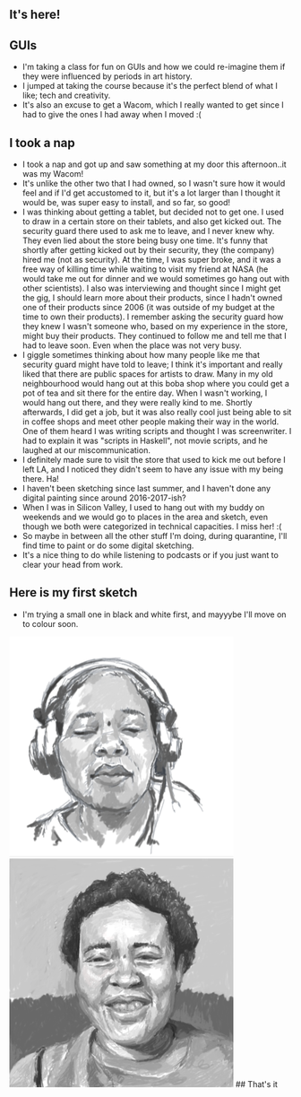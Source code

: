 ## It's here!

## GUIs
- I'm taking a class for fun on GUIs and how we could re-imagine them if they were influenced by periods in art history.
- I jumped at taking the course because it's the perfect blend of what I like; tech and creativity.
- It's also an excuse to get a Wacom, which I really wanted to get since I had to give the ones I had away when I moved :(

## I took a nap
- I took a nap and got up and saw something at my door this afternoon..it was my Wacom!
- It's unlike the other two that I had owned, so I wasn't sure how it would feel and if I'd get accustomed to it,
  but it's a lot larger than I thought it would be, was super easy to install, and so far, so good!
- I was thinking about getting a tablet, but decided not to get one. I used to draw in a certain store on their tablets,
  and also get kicked out. The security guard there used to ask me to leave, and I never knew why. They even lied about the store being busy one time.
  It's funny that shortly after getting kicked out by their security, they (the company) hired me (not as security). 
  At the time, I was super broke, and it was a free way of killing time while waiting to visit my friend at NASA (he would take
  me out for dinner and we would sometimes go hang out with other scientists). I also was interviewing and thought since I might get 
  the gig, I should learn more about their products, since I hadn't owned one of their products since 2006 (it was outside of my budget
  at the time to own their products). I remember asking the security guard how they knew I wasn't someone who, based on my experience 
  in the store, might buy their products. They continued to follow me and tell me that I had to leave soon. Even when the place was not very busy.
- I giggle sometimes thinking about how many people like me that security guard might have told to leave; I think it's important and really
  liked that there are public spaces for artists to draw. Many in my old neighbourhood would hang out at this boba shop where you could get
  a pot of tea and sit there for the entire day. When I wasn't working, I would hang out there, and they were really kind to me. Shortly
  afterwards, I did get a job, but it was also really cool just being able to sit in coffee shops and meet other people making their way
  in the world. One of them heard I was writing scripts and thought I was screenwriter. I had to explain it was "scripts in Haskell", not
  movie scripts, and he laughed at our miscommunication.
- I definitely made sure to visit the store that used to kick me out before I left LA, and I noticed they didn't seem to have any issue with my being there. Ha!
- I haven't been sketching since last summer, and I haven't done any digital painting since around 2016-2017-ish?
- When I was in Silicon Valley, I used to hang out with my buddy on weekends and we would go to places in the area and sketch, even
  though we both were categorized in technical capacities. I miss her! :(
- So maybe in between all the other stuff I'm doing, during quarantine, I'll find time to paint or do some digital sketching. 
- It's a nice thing to do while listening to podcasts or if you just want to clear your head from work.

## Here is my first sketch
- I'm trying a small one in black and white first, and mayyybe I'll move on to colour soon.

<img src="/images/sketch_k001.png" width="400">

<img src="/images/sketchk_002.png" width="400">
## That's it

